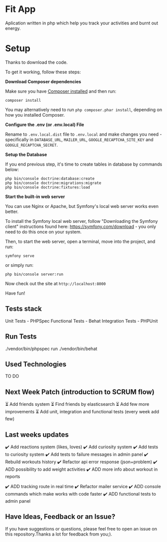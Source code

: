 # Fit App 

Aplication written in php which help you track your activities and burnt out energy.

# Setup

Thanks to download the code. 

To get it working, follow these steps:

**Download Composer dependencies**

Make sure you have [Composer installed](https://getcomposer.org/download/)
and then run:

```
composer install
```

You may alternatively need to run `php composer.phar install`, depending
on how you installed Composer.

**Configure the .env (or .env.local) File**

Rename to `.env.local.dist` file to `.env.local` and make changes you need - specifically
in `DATABASE_URL`, `MAILER_URL`, `GOOGLE_RECAPTCHA_SITE_KEY` and `GOOGLE_RECAPTCHA_SECRET`.

**Setup the Database**

If you end previous step, it's time to create tables in database by commands below:

```
php bin/console doctrine:database:create
php bin/console doctrine:migrations:migrate
php bin/console doctrine:fixtures:load
```

**Start the built-in web server**

You can use Nginx or Apache, but Symfony's local web server
works even better.

To install the Symfony local web server, follow
"Downloading the Symfony client" instructions found
here: https://symfony.com/download - you only need to do this
once on your system.

Then, to start the web server, open a terminal, move into the
project, and run:

```
symfony serve
```

or simply run:

```
php bin/console server:run
```

Now check out the site at `http://localhost:8000`

Have fun!

## Tests stack

Unit Tests - PHPSpec
Functional Tests - Behat
Integration Tests - PHPUnit

## Run Tests

./vendor/bin/phpspec run
./vendor/bin/behat

## Used Technologies

TO DO

## Next Week Patch (introduction to SCRUM flow) 

:hourglass_flowing_sand: Add friends system
:hourglass_flowing_sand: Find friends by elasticsearch
:hourglass_flowing_sand: Add few more improvements
:hourglass_flowing_sand: Add unit, integration and functional tests (every week add few) 

## Last weeks updates

:heavy_check_mark: Add reactions system (likes, loves)
:heavy_check_mark: Add curiosity system
:heavy_check_mark: Add tests to curiosity system
:heavy_check_mark: Add tests to failure messages in admin panel
:heavy_check_mark: Rebuild workouts history
:heavy_check_mark: Refactor api error response (json+problem)
:heavy_check_mark: ADD possibility to add weight activities
:heavy_check_mark: ADD more info about workout in reports

:heavy_check_mark: ADD tracking route in real time
:heavy_check_mark: Refactor mailer service
:heavy_check_mark: ADD console commands which make works with code faster
:heavy_check_mark: ADD functional tests to admin panel 


## Have Ideas, Feedback or an Issue?

If you have suggestions or questions, please feel free to
open an issue on this repository.Thanks a lot for feedback 
from you;).
